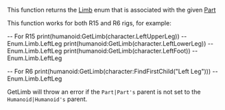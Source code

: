 This function returns the [Limb](https://developer.roblox.com/en-us/api-reference/enum/Limb) enum that is associated with the given [Part](https://developer.roblox.com/en-us/api-reference/class/Part)

This function works for both R15 and R6 rigs, for example:

\-- For R15
print(humanoid:GetLimb(character.LeftUpperLeg)) -- Enum.Limb.LeftLeg
print(humanoid:GetLimb(character.LeftLowerLeg)) -- Enum.Limb.LeftLeg
print(humanoid:GetLimb(character.LeftFoot)) -- Enum.Limb.LeftLeg

-- For R6
print(humanoid:GetLimb(character:FindFirstChild("Left Leg"))) -- Enum.Limb.LeftLeg

GetLimb will throw an error if the `Part|Part's` parent is not set to the `Humanoid|Humanoid's` parent.